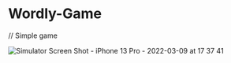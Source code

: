 # Wordly-Game

// Simple game

![Simulator Screen Shot - iPhone 13 Pro - 2022-03-09 at 17 37 41](https://user-images.githubusercontent.com/54354822/157463284-c177cc84-4500-4c59-accf-c46bf59066f3.png)

